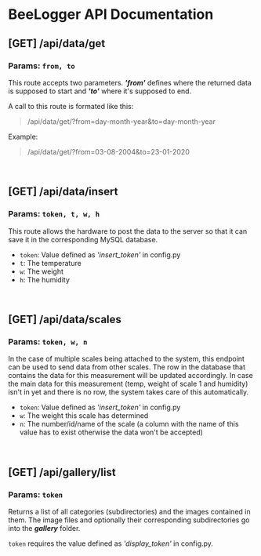 # BeeLogger API Documentation

## [GET] /api/data/get
### Params: ```from, to```
This route accepts two parameters. **_'from'_** defines where the returned data is supposed to start and **_'to'_** where it's supposed to end.

A call to this route is formated like this:
> /api/data/get/?from=day-month-year&to=day-month-year

Example:
> /api/data/get/?from=03-08-2004&to=23-01-2020

<br>

## [GET] /api/data/insert
### Params: ```token, t, w, h```
This route allows the hardware to post the data to the server so that it can save it in the corresponding MySQL database.
* ```token```: Value defined as _'insert_token'_ in config.py
* ```t```: The temperature
* ```w```: The weight
* ```h```: The humidity

<br>

## [GET] /api/data/scales
### Params: ```token, w, n```
In the case of multiple scales being attached to the system, this endpoint can be used to send data from other scales. The row in the database that contains the data for this measurement will be updated accordingly. In case the main data for this measurement (temp, weight of scale 1 and humidity) isn't in yet and there is no row, the system takes care of this automatically.
* ```token```: Value defined as _'insert_token'_ in config.py
* ```w```: The weight this scale has determined
* ```n```: The number/id/name of the scale (a column with the name of this value has to exist otherwise the data won't be accepted)

<br>

## [GET] /api/gallery/list
### Params: ```token```
Returns a list of all categories (subdirectories) and the images contained in them. The image files and optionally their corresponding subdirectories go into the **_gallery_** folder.

```token``` requires the value defined as _'display_token'_ in config.py.
